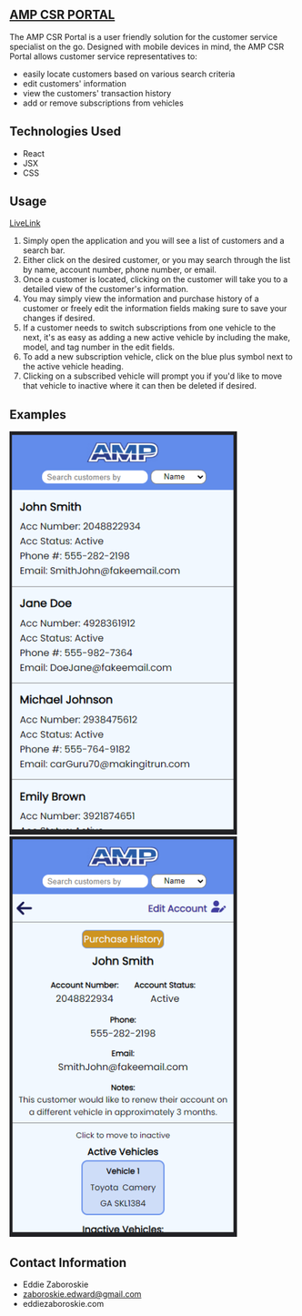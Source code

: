 ## [AMP CSR PORTAL](https://amp-csr-portal.onrender.com)

The AMP CSR Portal is a user friendly solution for the customer service specialist on the go. 
Designed with mobile devices in mind, the AMP CSR Portal allows customer service representatives to:
- easily locate customers based on various search criteria
- edit customers' information 
- view the customers' transaction history 
- add or remove subscriptions from vehicles 

## Technologies Used

- React
- JSX
- CSS

## Usage

[LiveLink](https://amp-csr-portal.onrender.com)

1. Simply open the application and you will see a list of customers and a search bar.
2. Either click on the desired customer, or you may search through the list by name, account number, phone number, or email. 
3. Once a customer is located, clicking on the customer will take you to a detailed view of the customer's information.
4. You may simply view the information and purchase history of a customer or freely edit the information fields making sure to save your changes if desired. 
5. If a customer needs to switch subscriptions from one vehicle to the next, it's as easy as adding a new active vehicle by including the make, model, and tag number in the edit fields. 
6. To add a new subscription vehicle, click on the blue plus symbol next to the active vehicle heading. 
7. Clicking on a subscribed vehicle will prompt you if you'd like to move that vehicle to inactive where it can then be deleted if desired. 


## Examples

<img src="src/assests/listview.png" alt="list view" width="400" height="auto">
<img src="src/assests/detailsview.png" alt="list view" width="400" height="auto">


## Contact Information

- Eddie Zaboroskie
- zaboroskie.edward@gmail.com
- eddiezaboroskie.com
